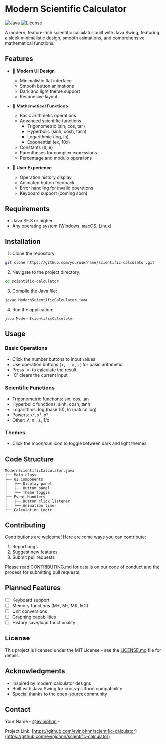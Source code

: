 # Modern Scientific Calculator

![Java](https://img.shields.io/badge/Java-SE%208%2B-blue)
![License](https://img.shields.io/badge/License-MIT-green)

A modern, feature-rich scientific calculator built with Java Swing, featuring a sleek minimalistic design, smooth animations, and comprehensive mathematical functions.

## Features

- 🎨 **Modern UI Design**
  - Minimalistic flat interface
  - Smooth button animations
  - Dark and light theme support
  - Responsive layout

- 🧮 **Mathematical Functions**
  - Basic arithmetic operations
  - Advanced scientific functions
    - Trigonometric (sin, cos, tan)
    - Hyperbolic (sinh, cosh, tanh)
    - Logarithmic (log, ln)
    - Exponential (ex, 10x)
  - Constants (π, e)
  - Parentheses for complex expressions
  - Percentage and modulo operations

- 📝 **User Experience**
  - Operation history display
  - Animated button feedback
  - Error handling for invalid operations
  - Keyboard support (coming soon)

## Requirements

- Java SE 8 or higher
- Any operating system (Windows, macOS, Linux)

## Installation

1. Clone the repository:
```bash
git clone https://github.com/yourusername/scientific-calculator.git
```

2. Navigate to the project directory:
```bash
cd scientific-calculator
```

3. Compile the Java file:
```bash
javac ModernScientificCalculator.java
```

4. Run the application:
```bash
java ModernScientificCalculator
```

## Usage

### Basic Operations
- Click the number buttons to input values
- Use operation buttons (+, −, ×, ÷) for basic arithmetic
- Press '=' to calculate the result
- 'C' clears the current input

### Scientific Functions
- Trigonometric functions: sin, cos, tan
- Hyperbolic functions: sinh, cosh, tanh
- Logarithms: log (base 10), ln (natural log)
- Powers: x², x³, xʸ
- Other: √, n!, ±, 1/x

### Themes
- Click the moon/sun icon to toggle between dark and light themes

## Code Structure

```
ModernScientificCalculator.java
├── Main class
├── UI Components
│   ├── Display panel
│   ├── Button panel
│   └── Theme toggle
├── Event Handlers
│   ├── Button click listener
│   └── Animation timer
└── Calculation Logic
```

## Contributing

Contributions are welcome! Here are some ways you can contribute:

1. Report bugs
2. Suggest new features
3. Submit pull requests

Please read [CONTRIBUTING.md](CONTRIBUTING.md) for details on our code of conduct and the process for submitting pull requests.

## Planned Features

- [ ] Keyboard support
- [ ] Memory functions (M+, M-, MR, MC)
- [ ] Unit conversions
- [ ] Graphing capabilities
- [ ] History save/load functionality

## License

This project is licensed under the MIT License - see the [LICENSE.md](LICENSE.md) file for details.

## Acknowledgments

- Inspired by modern calculator designs
- Built with Java Swing for cross-platform compatibility
- Special thanks to the open-source community


## Contact

Your Name - [@evinjohnn](https://twitter.com/evinjohnn) -

Project Link: [https://github.com/evinjohnn/scientific-calculator](https://github.com/evinjohnn/scientific-calculator)
